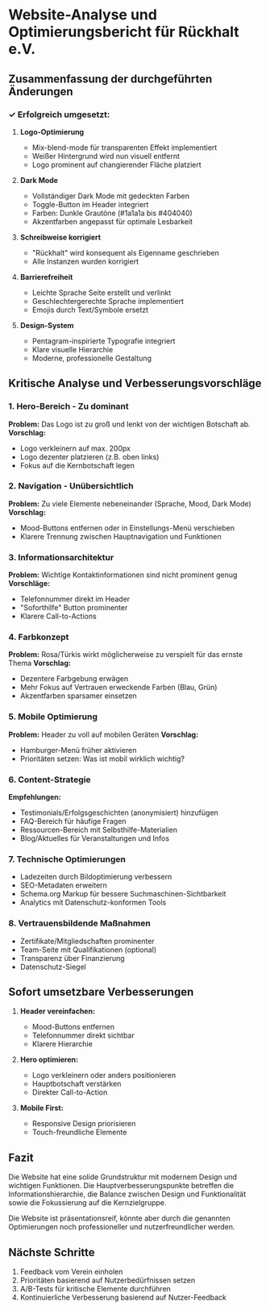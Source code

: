 # Website-Analyse und Optimierungsbericht für Rückhalt e.V.

## Zusammenfassung der durchgeführten Änderungen

### ✓ Erfolgreich umgesetzt:

1. **Logo-Optimierung**
   - Mix-blend-mode für transparenten Effekt implementiert
   - Weißer Hintergrund wird nun visuell entfernt
   - Logo prominent auf changierender Fläche platziert

2. **Dark Mode**
   - Vollständiger Dark Mode mit gedeckten Farben
   - Toggle-Button im Header integriert
   - Farben: Dunkle Grautöne (#1a1a1a bis #404040)
   - Akzentfarben angepasst für optimale Lesbarkeit

3. **Schreibweise korrigiert**
   - "Rückhalt" wird konsequent als Eigenname geschrieben
   - Alle Instanzen wurden korrigiert

4. **Barrierefreiheit**
   - Leichte Sprache Seite erstellt und verlinkt
   - Geschlechtergerechte Sprache implementiert
   - Emojis durch Text/Symbole ersetzt

5. **Design-System**
   - Pentagram-inspirierte Typografie integriert
   - Klare visuelle Hierarchie
   - Moderne, professionelle Gestaltung

## Kritische Analyse und Verbesserungsvorschläge

### 1. **Hero-Bereich - Zu dominant**
**Problem:** Das Logo ist zu groß und lenkt von der wichtigen Botschaft ab.
**Vorschlag:** 
- Logo verkleinern auf max. 200px
- Logo dezenter platzieren (z.B. oben links)
- Fokus auf die Kernbotschaft legen

### 2. **Navigation - Unübersichtlich**
**Problem:** Zu viele Elemente nebeneinander (Sprache, Mood, Dark Mode)
**Vorschlag:**
- Mood-Buttons entfernen oder in Einstellungs-Menü verschieben
- Klarere Trennung zwischen Hauptnavigation und Funktionen

### 3. **Informationsarchitektur**
**Problem:** Wichtige Kontaktinformationen sind nicht prominent genug
**Vorschläge:**
- Telefonnummer direkt im Header
- "Soforthilfe" Button prominenter
- Klarere Call-to-Actions

### 4. **Farbkonzept**
**Problem:** Rosa/Türkis wirkt möglicherweise zu verspielt für das ernste Thema
**Vorschlag:**
- Dezentere Farbgebung erwägen
- Mehr Fokus auf Vertrauen erweckende Farben (Blau, Grün)
- Akzentfarben sparsamer einsetzen

### 5. **Mobile Optimierung**
**Problem:** Header zu voll auf mobilen Geräten
**Vorschlag:**
- Hamburger-Menü früher aktivieren
- Prioritäten setzen: Was ist mobil wirklich wichtig?

### 6. **Content-Strategie**
**Empfehlungen:**
- Testimonials/Erfolgsgeschichten (anonymisiert) hinzufügen
- FAQ-Bereich für häufige Fragen
- Ressourcen-Bereich mit Selbsthilfe-Materialien
- Blog/Aktuelles für Veranstaltungen und Infos

### 7. **Technische Optimierungen**
- Ladezeiten durch Bildoptimierung verbessern
- SEO-Metadaten erweitern
- Schema.org Markup für bessere Suchmaschinen-Sichtbarkeit
- Analytics mit Datenschutz-konformen Tools

### 8. **Vertrauensbildende Maßnahmen**
- Zertifikate/Mitgliedschaften prominenter
- Team-Seite mit Qualifikationen (optional)
- Transparenz über Finanzierung
- Datenschutz-Siegel

## Sofort umsetzbare Verbesserungen

1. **Header vereinfachen:**
   - Mood-Buttons entfernen
   - Telefonnummer direkt sichtbar
   - Klarere Hierarchie

2. **Hero optimieren:**
   - Logo verkleinern oder anders positionieren
   - Hauptbotschaft verstärken
   - Direkter Call-to-Action

3. **Mobile First:**
   - Responsive Design priorisieren
   - Touch-freundliche Elemente

## Fazit

Die Website hat eine solide Grundstruktur mit modernem Design und wichtigen Funktionen. Die Hauptverbesserungspunkte betreffen die Informationshierarchie, die Balance zwischen Design und Funktionalität sowie die Fokussierung auf die Kernzielgruppe.

Die Website ist präsentationsreif, könnte aber durch die genannten Optimierungen noch professioneller und nutzerfreundlicher werden.

## Nächste Schritte

1. Feedback vom Verein einholen
2. Prioritäten basierend auf Nutzerbedürfnissen setzen
3. A/B-Tests für kritische Elemente durchführen
4. Kontinuierliche Verbesserung basierend auf Nutzer-Feedback